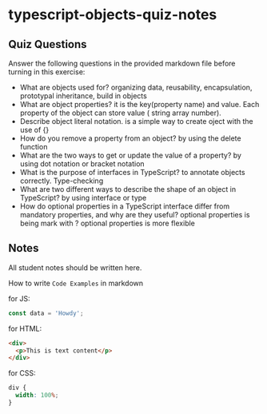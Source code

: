 # typescript-objects-quiz-notes

## Quiz Questions

Answer the following questions in the provided markdown file before turning in this exercise:

- What are objects used for?
  organizing data, reusability, encapsulation, prototypal inheritance, build in objects
- What are object properties?
  it is the key(property name) and value. Each property of the object can store value ( string array number).
- Describe object literal notation.
  is a simple way to create oject with the use of {}
- How do you remove a property from an object?
  by using the delete function
- What are the two ways to get or update the value of a property?
  by using dot notation or bracket notation
- What is the purpose of interfaces in TypeScript?
  to annotate objects correctly. Type-checking
- What are two different ways to describe the shape of an object in TypeScript?
  by using interface or type
- How do optional properties in a TypeScript interface differ from mandatory properties, and why are they useful?
  optional properties is being mark with ? optional properties is more flexible

## Notes

All student notes should be written here.

How to write `Code Examples` in markdown

for JS:

```javascript
const data = 'Howdy';
```

for HTML:

```html
<div>
  <p>This is text content</p>
</div>
```

for CSS:

```css
div {
  width: 100%;
}
```
